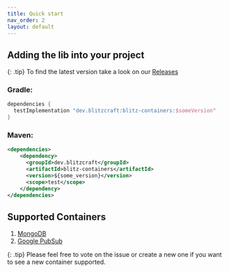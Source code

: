 ```yaml
---
title: Quick start
nav_order: 2
layout: default
---
```


## Adding the lib into your project

{: .tip}
To find the latest version take a look on our [Releases](https://github.com/Blitz-Craft/blitz-containers/releases)

### Gradle:
```groovy
dependencies {
  testImplementation "dev.blitzcraft:blitz-containers:$someVersion"
}
```
### Maven:

```xml
<dependencies>
    <dependency>
      <groupId>dev.blitzcraft</groupId>
      <artifactId>blitz-containers</artifactId>
      <version>${some_version}</version>
      <scope>test</scope>
    </dependency>
</dependencies>
``` 

## Supported Containers

1. [MongoDB](features/mongodb)
2. [Google PubSub](features/pubsub)

{: .tip}
Please feel free to vote on the issue or create a new one if you want to see a new container supported.
